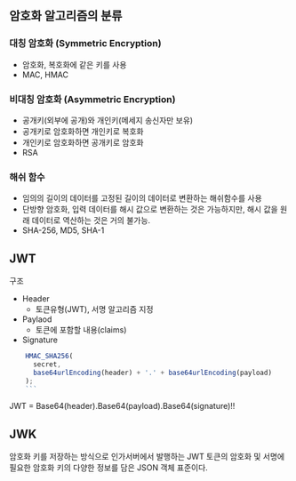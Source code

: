 ## 암호화 알고리즘의 분류

### 대칭 암호화 (Symmetric Encryption)

- 암호화, 복호화에 같은 키를 사용
- MAC, HMAC

### 비대칭 암호화 (Asymmetric Encryption)

- 공개키(외부에 공개)와 개인키(메세지 송신자만 보유)
- 공개키로 암호화하면 개인키로 복호화
- 개인키로 암호화하면 공개키로 암호화
- RSA

### 해쉬 함수

- 임의의 길이의 데이터를 고정된 길이의 데이터로 변환하는 해쉬함수를 사용
- 단방향 암호화, 입력 데이터를 해시 값으로 변환하는 것은 가능하지만, 해시 값을 원래 데이터로 역산하는 것은 거의 불가능.
- SHA-256, MD5, SHA-1

## JWT

구조

- Header
  - 토큰유형(JWT), 서명 알고리즘 지정
- Paylaod
  - 토큰에 포함할 내용(claims)
- Signature

````js
    HMAC_SHA256(
      secret,
      base64urlEncoding(header) + '.' + base64urlEncoding(payload)
    );
    ```
````

JWT = Base64(header).Base64(payload).Base64(signature)!!

## JWK

암호화 키를 저장하는 방식으로 인가서버에서 발행하는 JWT 토큰의 암호화 및 서명에 필요한 암호화 키의 다양한 정보를 담은 JSON 객체 표준이다.
